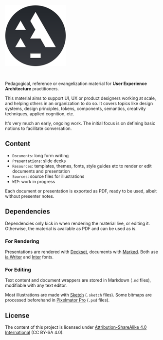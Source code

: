 <br>

![](Resources/Logos/a-mark-readme.svg)

<br>

Pedagogical, reference or evangelization material for **User Experience Architecture** practitioners.

This material aims to support UI, UX or product designers working at scale, and helping others in an organization to do so. It covers topics like design systems, design principles, tokens, components, semantics, creativity techniques, applied cognition, etc.

It's very much an early, ongoing work. The initial focus is on defining basic notions to facilitate conversation.

## Content

- `Documents`: long form writing
- `Presentations`: slide decks
- `Resources`: templates, themes, fonts, style guides etc to render or edit documents and presentation
- `Sources`: source files for illustrations
- `WIP`: work in progress

Each document or presentation is exported as PDF, ready to be used, albeit without presenter notes.

## Dependencies

Dependencies only kick in when rendering the material live, or editing it.
Otherwise, the material is available as PDF and can be used as is.

### For Rendering

Presentations are rendered with [Deckset](https://www.deckset.com/), documents with [Marked](https://marked2app.com/).
Both use [ia Writer](https://github.com/iaolo/iA-Fonts) and [Inter](https://rsms.me/inter/) fonts.

### For Editing

Text content and document wrappers are stored in Markdown (`.md` files), modifiable with any text editor.

Most illustrations are made with [Sketch](https://www.sketch.com/) (`.sketch` files). Some bitmaps are processed beforehand in [Pixelmator Pro](https://www.pixelmator.com/pro/) (`.pxd` files).

## License

The content of this project is licensed under [Attribution-ShareAlike 4.0 International](LICENSE.txt) (CC BY-SA 4.0).
